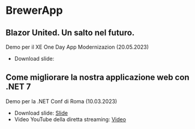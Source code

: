# BrewerApp

## Blazor United. Un salto nel futuro.

Demo per il XE One Day App Modernizazion (20.05.2023)

- Download slide: 


## Come migliorare la nostra applicazione web con .NET 7

Demo per la .NET Conf di Roma (10.03.2023)

- Download slide: [Slide](https://github.com/andreadottor/BrewerApp/blob/696d45d8479ee39f66f5ef5b617f4c9d120d3b75/Come%20migliorare%20la%20nostra%20applicazione%20web%20con%20.NET%207.pdf)
- Video YouTube della diretta streaming: [Video](https://www.youtube.com/watch?v=Mrk-TS2NCqs&t=18347s)
